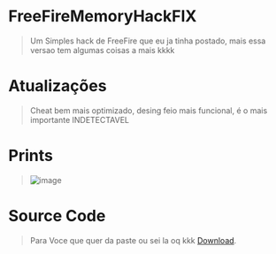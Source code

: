 # FreeFireMemoryHackFIX
> Um Simples hack de FreeFire que eu ja tinha postado, mais essa versao tem algumas coisas a mais kkkk
# Atualizações
> Cheat bem mais optimizado, desing feio mais funcional, é o mais importante INDETECTAVEL
# Prints
> ![image](https://user-images.githubusercontent.com/83485103/180634597-518fedba-8d8d-44e2-bb69-15095abba22c.png)
# Source Code
> Para Voce que quer da paste ou sei la oq kkk [Download](https://anonfiles.com/R1ves505y1/FreeFireMemoryHack_rar).
